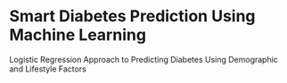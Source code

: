 # Smart Diabetes Prediction Using Machine Learning
Logistic Regression Approach to Predicting Diabetes Using Demographic and Lifestyle Factors
